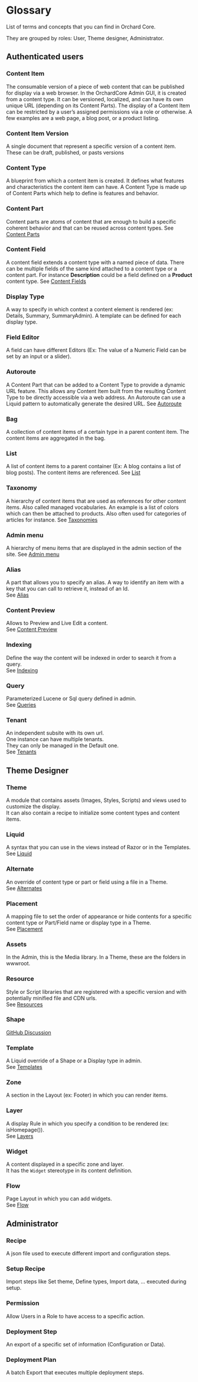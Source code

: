 # Glossary

List of terms and concepts that you can find in Orchard Core.

They are grouped by roles: User, Theme designer, Administrator.

## Authenticated users

### Content Item

The consumable version of a piece of web content that can be published for display via a web browser. In the OrchardCore Admin GUI, it is created from a content type. It can be versioned, localized, and can have its own unique URL (depending on its Content Parts). The display of a Content Item can be restricted by a user’s assigned permissions via a role or otherwise. A few examples are a web page, a blog post, or a product listing.

### Content Item Version

A single document that represent a specific version of a content item. These can be draft, published, or pasts versions

### Content Type

A blueprint from which a content item is created. It defines what features and characteristics the content item can have. A Content Type is made up of Content Parts which help to define is features and behavior.

### Content Part

Content parts are atoms of content that are enough to build a specific coherent behavior and that can be reused across content types. 
See [Content Parts](../reference/modules/ContentParts)

### Content Field

A content field extends a content type with a named piece of data. There can be multiple fields of the same kind attached to a content type or a content part. For instance __Description__ could be a field defined on a __Product__ content type.
See [Content Fields](../reference/modules/ContentFields)

### Display Type

A way to specify in which context a content element is rendered (ex: Details, Summary, SummaryAdmin). A template can be defined for each display type.

### Field Editor

A field can have different Editors (Ex: The value of a Numeric Field can be set by an input or a slider).

### Autoroute

A Content Part that can be added to a Content Type to provide a dynamic URL feature.  This allows any Content Item built from the resulting Content Type to be directly accessible via a web address. An Autoroute can use a Liquid pattern to automatically generate the desired URL.
See [Autoroute](../reference/modules/Autoroute)

### Bag

A collection of content items of a certain type in a parent content item. The content items are aggregated in the bag.

### List

A list of content items to a parent container (Ex: A blog contains a list of blog posts). The content items are referenced.
See [List](../reference/modules/List)

### Taxonomy

A hierarchy of content items that are used as references for other content items. Also called managed vocabularies. An example is a list of colors which can then be attached to products. Also often used for categories of articles for instance.
See [Taxonomies](../reference/modules/Taxonomies)

### Admin menu

A hierarchy of menu items that are displayed in the admin section of the site.
See [Admin menu](../reference/modules/AdminMenu)

### Alias

A part that allows you to specify an alias. A way to identify an item with a key that you can call to retrieve it, instead of an Id.  
See [Alias](../reference/modules/Alias)

### Content Preview

Allows to Preview and Live Edit a content.  
See [Content Preview](../reference/modules/ContentPreview)

### Indexing

Define the way the content will be indexed in order to search it from a query.  
See [Indexing](../reference/modules/Indexing)

### Query

Parameterized Lucene or Sql query defined in admin.  
See [Queries](../reference/modules/Queries)

### Tenant

An independent subsite with its own url.  
One instance can have multiple tenants.  
They can only be managed in the Default one.  
See [Tenants](../reference/modules/Tenants)

## Theme Designer

### Theme

A module that contains assets (Images, Styles, Scripts) and views used to customize the display.  
It can also contain a recipe to initialize some content types and content items.

### Liquid

A syntax that you can use in the views instead of Razor or in the Templates.  
See [Liquid](../reference/modules/Liquid)

### Alternate

An override of content type or part or field using a file in a Theme.  
See [Alternates](../reference/modules/Templates/#shape-differentiators)

### Placement

A mapping file to set the order of appearance or hide contents for a specific content type or Part/Field name or display type in a Theme.  
See [Placement](../reference/modules/Placement)

### Assets

In the Admin, this is the Media library. In a Theme, these are the folders in wwwroot.

### Resource

Style or Script libraries that are registered with a specific version and with potentially minified file and CDN urls.  
See [Resources](../reference/modules/Resources)

### Shape

 [GitHub Discussion](https://github.com/OrchardCMS/OrchardCore/issues/4121#issuecomment-539608731)

### Template

A Liquid override of a Shape or a Display type in admin.  
See [Templates](../reference/modules/Templates)

### Zone

A section in the Layout (ex: Footer) in which you can render items.

### Layer

A display Rule in which you specify a condition to be rendered (ex: isHomepage()).  
See [Layers](../reference/modules/Layers)

### Widget

A content displayed in a specific zone and layer.  
It has the `Widget` stereotype in its content definition.

### Flow

Page Layout in which you can add widgets.  
See [Flow](../reference/modules/Flow)

## Administrator

### Recipe

A json file used to execute different import and configuration steps.

### Setup Recipe

Import steps like Set theme, Define types, Import data, ... executed during setup.

### Permission

Allow Users in a Role to have access to a specific action.

### Deployment Step

An export of a specific set of information (Configuration or Data).

### Deployment Plan

A batch Export that executes multiple deployment steps.
